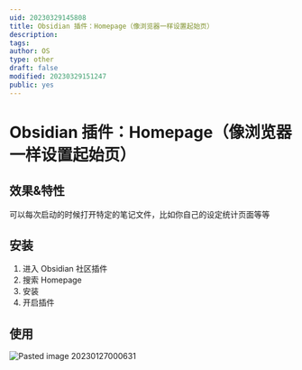 ```yaml
---
uid: 20230329145808
title: Obsidian 插件：Homepage（像浏览器一样设置起始页）
description: 
tags: 
author: OS
type: other
draft: false
modified: 20230329151247
public: yes
---
```


# Obsidian 插件：Homepage（像浏览器一样设置起始页）

## 效果&特性

可以每次启动的时候打开特定的笔记文件，比如你自己的设定统计页面等等

## 安装

1. 进入 Obsidian 社区插件
2. 搜索 Homepage
3. 安装
4. 开启插件

## 使用

![Pasted image 20230127000631](https://s1.vika.cn/space/2023/03/15/2d82eb19b4244b27acf3bf5d48a5efbb)